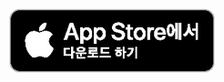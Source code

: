 <a href="https://apps.apple.com/kr/app/%EB%8F%99%EB%A7%88%EB%8B%B4/id1570634413"><img src="AppStore.eps"/></a>
